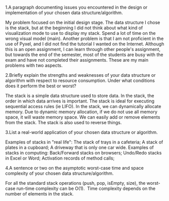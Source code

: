 1.A paragraph documenting issues you encountered in the design or implementation of your chosen data structure/algorithm. 

My problem focused on the initial design stage. 
The data structure I chose is the stack, but at the beginning I did not think about what kind of visualization mode to use to display my stack.
Spend a lot of time on the wrong visual model (main). 
Another problem is that I am not proficient in the use of Pyxel, and I did not find the tutorial I wanted on the Internet. 
Although this is an open assignment, I can learn through other people's assignment, but towards the end of the semester, most of the students are busy with the exam and have not completed their assignments.
These are my main problems with two aspects.

2.Briefly explain the strengths and weaknesses of your data structure or algorithm with respect to resource consumption. Under what conditions does it perform the best or worst? 

The stack is a simple data structure used to store data. 
In the stack, the order in which data arrives is important. 
The stack is ideal for executing sequential access rules (ie LIFO). 
In the stack, we can dynamically allocate memory. 
Due to dynamic memory allocation, if we do not use all memory space, it will waste memory space. We can easily add or remove elements from the stack. 
The stack is also used to reverse things.

3.List a real-world application of your chosen data structure or algorithm. 

Examples of stacks in "real life":
    The stack of trays in a cafeteria;
    A stack of plates in a cupboard;
    A driveway that is only one car wide.
Examples of stacks in computing:
    Back/Forward stacks on browsers;
    Undo/Redo stacks in Excel or Word;
    Activation records of method calls;

4.A sentence or two on the asymptotic worst-case time and space complexity of your chosen data structure/algorithm.

For all the standard stack operations (push, pop, isEmpty, size), the worst-case run-time complexity can be O(1). 
Time complexity depends on the number of elements in the stack.
